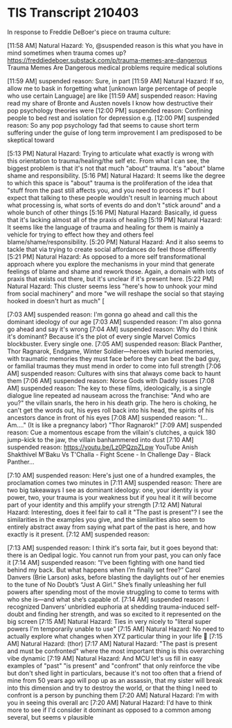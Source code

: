 # TIS Transcript 210403

In response to Freddie DeBoer's piece on trauma culture:

[11:58 AM] Natural Hazard: Yo, @suspended reason  is this what you have in mind sometimes when trauma comes up? https://freddiedeboer.substack.com/p/trauma-memes-are-dangerous
Trauma Memes Are Dangerous
medical problems require medical solutions

[11:59 AM] suspended reason: Sure, in part
[11:59 AM] Natural Hazard: If so, allow me to bask in forgetting what [unknown large percentage of people who use certain Language] are like
[11:59 AM] suspended reason: Having read my share of Bronte and Austen novels I know how destructive their pop psychology theories were
[12:00 PM] suspended reason: Confining people to bed rest and isolation for depression e.g.
[12:00 PM] suspended reason: So any pop psychology fad that seems to cause short term suffering under the guise of long term improvement I am predisposed to be skeptical toward

[5:13 PM] Natural Hazard: Trying to articulate what exactly is wrong with this orientation to trauma/healing/the self etc.  From what I can see, the biggest problem is that it's not that much "about" trauma. It's "about"  blame shame and responsibility.
[5:16 PM] Natural Hazard: It seems like the degree to which this space is "about" trauma is the proliferation of the idea that "stuff from the past still affects you, and you need to process it" but I expect that talking to these people wouldn't result in learning much about what processing is, what sorts of events do and don't "stick around" and a whole bunch of other things
[5:16 PM] Natural Hazard: Basically, id guess that it's lacking almost all of the praxis of healing
[5:19 PM] Natural Hazard: It seems like the language of trauma and healing for them is mainly a vehicle for trying to effect how they and others feel blame/shame/responsibility.
[5:20 PM] Natural Hazard: And it also seems to tackle that via trying to create social affordances do feel those differently
[5:21 PM] Natural Hazard: As opposed to a more self transformational approach where you explore the mechanisms in your mind that generate feelings of blame and shame and rework those. Again, a domain with lots of praxis that exists out there, but it's unclear if it's present here.
[5:22 PM] Natural Hazard: This cluster seems less "here's how to unhook your mind from social machinery" and more "we will reshape the social so that staying hooked in doesn't hurt as much"
[

[7:03 AM] suspended reason: I'm gonna go ahead and call this the dominant ideology of our age
[7:03 AM] suspended reason: I'm also gonna go ahead and say it's wrong
[7:04 AM] suspended reason: Why do I think it's dominant? Because it's the plot of every single Marvel Comics blockbuster. Every single one.
[7:05 AM] suspended reason: Black Panther, Thor Ragnarok, Endgame, Winter Soldier—heroes with buried memories, with traumatic memories they must face before they can beat the bad guy, or familial traumas they must mend in order to come into full strength
[7:06 AM] suspended reason: Cultures with sins that always come back to haunt them
[7:06 AM] suspended reason: Norse Gods with Daddy issues
[7:08 AM] suspended reason: The key to these films, ideologically, is a single dialogue line repeated ad nauseam across the franchise: "And who are you?" the villain snarls, the hero in his death grip. The hero is choking, he can't get the words out, his eyes roll back into his head, the spirits of his ancestors dance in front of his eyes
[7:08 AM] suspended reason: "I... Am...." (It is like a pregnancy labor) "Thor Ragnarok!"
[7:09 AM] suspended reason: Cue a momentous escape from the villain's clutches, a quick 180 jump-kick to the jaw, the villain banhammered into dust
[7:10 AM] suspended reason: https://youtu.be/Lz0PQzpZLpw
YouTube
Anish Shakthivel
M'Baku Vs T'Challa - Fight Scene - In Challenge Day - Black Panther...

[7:10 AM] suspended reason: Here's just one of a hundred examples, the proclamation comes two minutes in
[7:11 AM] suspended reason: There are two big takeaways I see as dominant ideology: one, your identity is your power, two, your trauma is your weakness but if you heal it it will become part of your identity and this amplify your strength
[7:12 AM] Natural Hazard: Interesting, does it feel fair to call it "The past is present"? I see the similarities in the examples you give, and the similarities also seem to entirely abstract away from saying what part of the past is here, and how exactly is it present.
[7:12 AM] suspended reason:

[7:13 AM] suspended reason: I think it's sorta fair, but it goes beyond that: there is an Oedipal logic. You cannot run from your past, you can only face it
[7:14 AM] suspended reason:
 “I’ve been fighting with one hand tied behind my back. But what happens when I’m finally set free?” Carol Danvers (Brie Larson) asks, before blasting the daylights out of her enemies to the tune of No Doubt’s “Just A Girl.” She’s finally unleashing her full powers after spending most of the movie struggling to come to terms with who she is—and what she’s capable of.
[7:14 AM] suspended reason:
I recognized Danvers’ unbridled euphoria at shedding trauma-induced self-doubt and finding her strength, and was so excited to it represented on the big screen
[7:15 AM] Natural Hazard: Ties in very nicely to "literal super powers I'm temporarily unable to use"
[7:15 AM] Natural Hazard: No need to actually explore what changes when XYZ particular thing in your life :smiling_face_with_tear:
[7:15 AM] Natural Hazard: (thor)
[7:17 AM] Natural Hazard: "The past is present and must be confronted" where the most important thing is this overarching vibe dynamic
[7:19 AM] Natural Hazard: And MCU let's us fill in easy examples of "past" "is present" and "confront" that only reinforce the vibe but don't shed light in particulars, because it's not too often that a friend of mine from 50 years ago will pop up as an assassin, that my sister will break into this dimension and try to destroy the world, or that the thing I need to confront is a person by punching them
[7:20 AM] Natural Hazard: I'm with you in seeing this overall arc
[7:20 AM] Natural Hazard: I'd have to think more to see if I'd consider it dominant as opposed to a common among several, but seems v plausible
